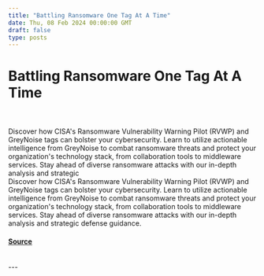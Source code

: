 ```yaml
---
title: "Battling Ransomware One Tag At A Time"
date: Thu, 08 Feb 2024 00:00:00 GMT
draft: false
type: posts
---
```

# Battling Ransomware One Tag At A Time

<br/>

<br/>
Discover how CISA's Ransomware Vulnerability Warning Pilot (RVWP) and GreyNoise tags can bolster your cybersecurity. Learn to utilize actionable intelligence from GreyNoise to combat ransomware threats and protect your organization's technology stack, from collaboration tools to middleware services. Stay ahead of diverse ransomware attacks with our in-depth analysis and strategic
<br/>
Discover how CISA's Ransomware Vulnerability Warning Pilot (RVWP) and GreyNoise tags can bolster your cybersecurity. Learn to utilize actionable intelligence from GreyNoise to combat ransomware threats and protect your organization's technology stack, from collaboration tools to middleware services. Stay ahead of diverse ransomware attacks with our in-depth analysis and strategic defense guidance.

#### [Source](https://www.greynoise.io/blog/battling-ransomware-one-tag-at-a-time)

<br/>
---
